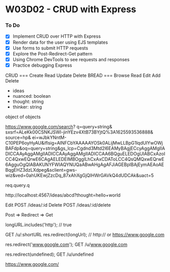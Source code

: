 # W03D02 - CRUD with Express

### To Do
- [x] Implement CRUD over HTTP with Express
- [x] Render data for the user using EJS templates
- [x] Use forms to submit HTTP requests
- [x] Explore the Post-Redirect-Get pattern
- [x] Using Chrome DevTools to see requests and responses
- [x] Practice debugging Express

CRUD === Create Read Update Delete
BREAD === Browse Read Edit Add Delete

* ideas
* nuanced: boolean
* thought: string
* thinker: string

object of objects



https://www.google.com/search?
q=query+string&
sxsrf=ALeKk00CSNKJSWl-jinYEzv4XtB73BYjtQ%3A1625593536888&
source=hp&
ei=wJbkYNntM-C10PEP6oyHyAU&iflsig=AINFCbYAAAAAYOSk0ALijMwLLBpG1lqdUlYwOWjBAFdp&oq=query+string&gs_lcp=Cgdnd3Mtd2l6EAMyBAgjECcyAggAMgIIADICCAAyAggAMgIIADICCAAyAggAMgIIADICCAA6BQguELEDOgUIABCxAzoICC4QxwEQrwE6CAgAELEDEIMBOggILhCxAxCDAToLCC4QsQMQxwEQrwE6AgguOgQIABAKUNYFWIAQYNUQaABwAHgAgAFJiAGEBpIBAjEymAEAoAEBqgEHZ3dzLXdpeg&sclient=gws-wiz&ved=0ahUKEwjZzcDq_87xAhXgGjQIHWrGAVkQ4dUDCAk&uact=5


req.query.q


http://localhost:4567/ideas/abcd?thought=hello+world

Edit    POST /ideas/:id
Delete  POST /ideas/:id/delete


Post => Redirect => Get

longURL.includes('http'); // true

GET /u/:shortURL
res.redirect(longUrl); // http:// or https://www.google.com

res.redirect('www.google.com');
GET /u/www.google.com

res.redirect(undefined);
GET /u/undefined

https://www.google.com/
